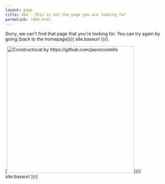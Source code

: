 ```yaml
---
layout: page
title: 404 - This is not the page you are looking for
permalink: /404.html
---
```


Sorry, we can't find that page that you're looking for. You can try again by going [back to the homepage]({{ site.baseurl }}/).

[<img src="{{ site.baseurl }}/http://compassmac.com/wp-content/uploads/2014/07/android-404-845x504.jpg" alt="Constructocat by https://github.com/jasoncostello" style="width: 400px;"/>]({{ site.baseurl }}/)
